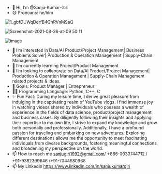 - 👋 Hi, I’m @Sanju-Kumar-Giri
- 😄 Pronouns: he/him

![1_gbfDUWqDerfB4QhRVnMSaQ](https://user-images.githubusercontent.com/77228006/145044449-88598a84-00d9-4acf-a771-7589ab06371e.png)

![Screenshot-2021-08-26-at-09 50 11](https://user-images.githubusercontent.com/77228006/145045124-9c3340a6-e262-45b2-8ae0-79e52d13afcb.png)

![image](https://user-images.githubusercontent.com/77228006/150173049-14167f89-de06-4655-97eb-635aee53e69e.png)




- 👀 I’m interested in Data/AI Product/Project Management| Business Problems Solver| Production & Operation Management | Supply-Chain Management 
- 🌱 I’m currently learning Project/Product Management 
- 💞️ I’m looking to collaborate on Data/AI Product/Project Management| Production & Operation Management | Supply-Chain Management  related projects & ideas. 
- 🥅 Goals: Product Manager | Entrepreneur 
- 👨‍💻 Programming Language: Python, C++, C
- ✨ Fun Fact: During my leisure time, I derive great pleasure from indulging in the captivating realm of YouTube vlogs. I find immense joy in watching videos shared by individuals who possess a wealth of experience in the fields of data science, product/project management, and business cases. By diligently following their insights and applying their expertise to my own life, I strive to expand my knowledge and grow both personally and professionally.
Additionally, I have a profound passion for traveling and embarking on new adventures. Exploring different destinations allows me the opportunity to meet fascinating individuals from diverse backgrounds, fostering meaningful connections and broadening my perspective on the world.
- 📫 How to reach me sanjugiri1992@gmail.com/ +886-0933744712 / +91-9382399646 /+91-7044980968
- 📫 My Linkedin https://www.linkedin.com/in/sanjukumargiri 

<!---
Sanju-Kumar-Giri/Sanju-Kumar-Giri is a ✨ special ✨ repository because its `README.md` (this file) appears on your GitHub profile.
You can click the Preview link to take a look at your changes.
--->
